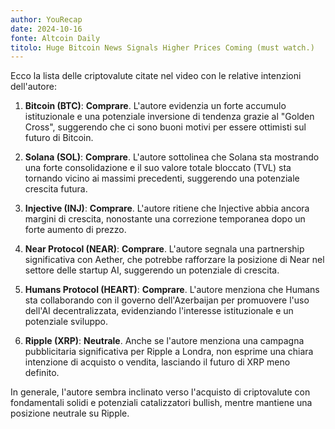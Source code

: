 ```yaml
---
author: YouRecap
date: 2024-10-16
fonte: Altcoin Daily
titolo: Huge Bitcoin News Signals Higher Prices Coming (must watch.)
---
```


Ecco la lista delle criptovalute citate nel video con le relative intenzioni dell'autore:

1. **Bitcoin (BTC)**: **Comprare**. L'autore evidenzia un forte accumulo istituzionale e una potenziale inversione di tendenza grazie al "Golden Cross", suggerendo che ci sono buoni motivi per essere ottimisti sul futuro di Bitcoin.

2. **Solana (SOL)**: **Comprare**. L'autore sottolinea che Solana sta mostrando una forte consolidazione e il suo valore totale bloccato (TVL) sta tornando vicino ai massimi precedenti, suggerendo una potenziale crescita futura.

3. **Injective (INJ)**: **Comprare**. L'autore ritiene che Injective abbia ancora margini di crescita, nonostante una correzione temporanea dopo un forte aumento di prezzo.

4. **Near Protocol (NEAR)**: **Comprare**. L'autore segnala una partnership significativa con Aether, che potrebbe rafforzare la posizione di Near nel settore delle startup AI, suggerendo un potenziale di crescita.

5. **Humans Protocol (HEART)**: **Comprare**. L'autore menziona che Humans sta collaborando con il governo dell'Azerbaijan per promuovere l'uso dell'AI decentralizzata, evidenziando l'interesse istituzionale e un potenziale sviluppo.

6. **Ripple (XRP)**: **Neutrale**. Anche se l'autore menziona una campagna pubblicitaria significativa per Ripple a Londra, non esprime una chiara intenzione di acquisto o vendita, lasciando il futuro di XRP meno definito.

In generale, l'autore sembra inclinato verso l'acquisto di criptovalute con fondamentali solidi e potenziali catalizzatori bullish, mentre mantiene una posizione neutrale su Ripple.

